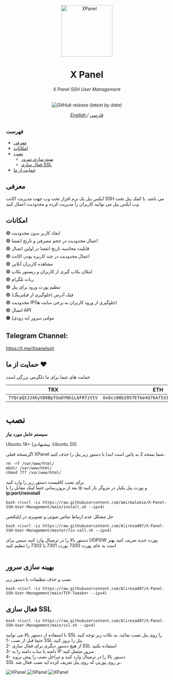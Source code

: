 <p align="center">
<picture>
<img width="160" height="160"  alt="XPanel" src="https://raw.githubusercontent.com/Alirezad07/X-Panel-SSH-User-Management/main/xlogo.png">
</picture>
  </p> 
<h1 align="center"/>X Panel</h1>
<h6 align="center">X Panel SSH User Management<h6>
<p align="center">
<img alt="GitHub release (latest by date)" src="https://img.shields.io/github/v/release/Alirezad07/X-Panel-SSH-User-Management">
</p>
 
<p align="center">
	<a href="./README-EN.md">
	English
	</a>
	/
	<a href="./README.md">
	فارسی
	</a>
</p>


### فهرست
- [معرفی](#معرفی)<br>
- [امکانات](#امکانات)<br>
- [نصب](#نصب) <br>
  - [بهینه سازی سرور](#بهینه-سازی-سرور)<br>
  - [فعال سازی SSL](#فعال-سازی-ssl)<br>
- [حمایت از ما](#حمایت-از-ما-hearts)<br>
 
## معرفی <br>
ایکس پنل یک نرم افزار تحت وب جهت مدیریت اکانت SSH می باشد. با کمک پنل تحت وب ایکس پنل می توانید کاربران را مدیریت کرده و محدودیت اعمال کنید.


## امکانات <br>
:green_circle: ایجاد کاربر بدون محدودیت <br>
:green_circle: اعمال محدودیت در حجم مصرفی و تاریخ انقضا<br>
:green_circle: قابلیت محاسبه تاریخ انقضا در اولین اتصال<br>
:green_circle: اعمال محدودیت در چند کاربره بودن اکانت<br>
:green_circle: مشاهده کاربران آنلاین<br>
:green_circle: امکان بکاپ گیری از کاربران و ریستور بکاپ<br>
:green_circle: ربات تلگرام <br>
:green_circle: تنظیم پورت ورود برای پنل<br>
:green_circle: فیک آدرس (جلوگیری از فیلترینگ) <br>
:green_circle: محدودیت IP(جلوگیری از ورود کاربران به برخی سایت ها)<br>
:green_circle: اتصال API<br>
:orange_circle: مولتی سرور (به زودی)<br>

## Telegram Channel:
https://t.me/Xpanelssh

## حمایت از ما :hearts:
حمایت های شما برای ما دلگرمی بزرگی است<br> 
<p align="left">
	
|                    TRX                   |                       ETH                         |                    Litecoin                       |
| ---------------------------------------- |:-------------------------------------------------:| -------------------------------------------------:|
| ```TYQraQ5JJXKyVD6BpTGoDYNhiLbFRfzVtV``` |  ```0x6cc08b2057EfAe4d76Af531e145DeEd4B73c9D7e``` | ```ltc1q6gq4espx74lp6jvhmr0jmxlu4al0uwemmzwdv4``` |	

</p>	

# نصب


**سیستم عامل مورد نیاز**

Ubuntu 18+ (پیشنهادی :Ubuntu 20)<br>

اگرنسخه فعلی XPanel  شما نسخه 2 به پائین است ابتدا با دستور زیر پنل را حذف کنید.
```
rm -rf /var/www/html/
mkdir /var/www/html/
chmod 777 /var/www/html/
```
برای نصب کافیست دستور زیر را وارد کنید<br>
	بعد از بروزرسانی حتما لینک مقابل را با ip و پورت پنل یکبار در مروگر باز کنید  <b>ip:port/reinstall</b><br>
```
bash <(curl -Ls https://raw.githubusercontent.com/amirmalakie/X-Panel-SSH-User-Management/main/install.sh --ipv4)
```

حل مشکل عدم ارتباط  تماس صوتی و تصویری در اپلیکشن
```
bash <(curl -Ls https://raw.githubusercontent.com/Alirezad07/X-Panel-SSH-User-Management/master/fix-call.sh --ipv4)
```
دستور بالا را در ترمینال وارد کنید سپس برای UDPGW پورت جدید تعریف کنید بهتر است به جای پورت 7300 پورت 7301 یا 7302 را تنظیم کنید
<br>
<br>

## بهینه سازی سرور
نصب و حذف تنظیمات با دستور زیر 
```
bash <(curl -Ls https://raw.githubusercontent.com/Alirezad07/X-Panel-SSH-User-Management/main/TCP-Tweaker --ipv4)
```
## فعال سازی SSL
```
bash <(curl -Ls https://raw.githubusercontent.com/Alirezad07/X-Panel-SSH-User-Management/main/ssl.sh --ipv4)
```
با استفاده از دستور بالا می توانید SSL را روی پنل نصب نمائید. به نکات زیر توجه کنید <br>
1- حتما قبل از نصب SSL پنل را بروز کنید<br>
2- از هیچ دستور دیگری برای فعال سازی SSL استفاده نکنید<br>
3- دامنه یا ساب دامنه را به IP سرور متصل کنید <br>
4- دستور بالا را در ترمینال وارد کنید و مراحل نصب را پیش بروید<br>
SSL بر روی پورتی که روی پنل تعریف کرده اید نصب فعال شد. <br>

<picture>
<img alt="XPanel" src="https://raw.githubusercontent.com/Alirezad07/X-Panel-SSH-User-Management/main/xpanel-1.png">
</picture>

<picture>
<img alt="XPanel" src="https://raw.githubusercontent.com/Alirezad07/X-Panel-SSH-User-Management/main/xpanel-2.png">
</picture>

<picture>
<img alt="XPanel" src="https://raw.githubusercontent.com/Alirezad07/X-Panel-SSH-User-Management/main/xpanel-3.png">
</picture>
